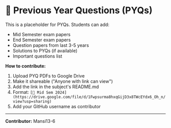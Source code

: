 # 📝 Previous Year Questions (PYQs)

This is a placeholder for PYQs. Students can add:
- Mid Semester exam papers
- End Semester exam papers
- Question papers from last 3-5 years
- Solutions to PYQs (if available)
- Important questions list

**How to contribute:**
1. Upload PYQ PDFs to Google Drive
2. Make it shareable ("Anyone with link can view")
3. Add the link in the subject's README.md
4. Format: `[📝 Mid Sem 2024](https://drive.google.com/file/d/1Fwpsurma8hxqGijD3x8TWcEYdx6_Oh_n/view?usp=sharing)`
5. Add your GitHub username as contributor

---
**Contributor:** Mansi13-6
